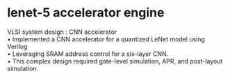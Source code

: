 # lenet-5 accelerator engine  
VLSI system design : CNN accelerator   
• Implemented a CNN accelerator for a quantized LeNet model using Verilog  
• Leveraging SRAM address control for a six-layer CNN.  
• This complex design required gate-level simulation, APR, and post-layout simulation.  
